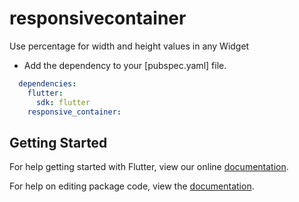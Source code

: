 # responsivecontainer

Use percentage for width and height values in any Widget
- Add the dependency to your [pubspec.yaml] file.

```yaml
  dependencies:
    flutter:
      sdk: flutter
    responsive_container:
```

## Getting Started

For help getting started with Flutter, view our online [documentation](https://flutter.io/).

For help on editing package code, view the [documentation](https://flutter.io/developing-packages/).
